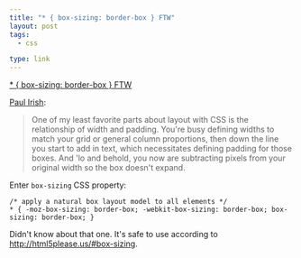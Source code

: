 ```yaml
---
title: "* { box-sizing: border-box } FTW"
layout: post
tags:
  - css

type: link
---
```


<a href="http://paulirish.com/2012/box-sizing-border-box-ftw/">* { box-sizing: border-box } FTW</a>

[Paul Irish](http://paulirish.com/2012/box-sizing-border-box-ftw/):

> One of my least favorite parts about layout with CSS is the relationship of width and padding. You're busy defining widths to match your grid or general column proportions, then down the line you start to add in text, which necessitates defining padding for those boxes. And 'lo and behold, you now are subtracting pixels from your original width so the box doesn't expand.

Enter `box-sizing` CSS property:

<!-- code[css] -->

    /* apply a natural box layout model to all elements */
    * { -moz-box-sizing: border-box; -webkit-box-sizing: border-box; box-sizing: border-box; }

Didn't know about that one. It's safe to use according to <http://html5please.us/#box-sizing>.

